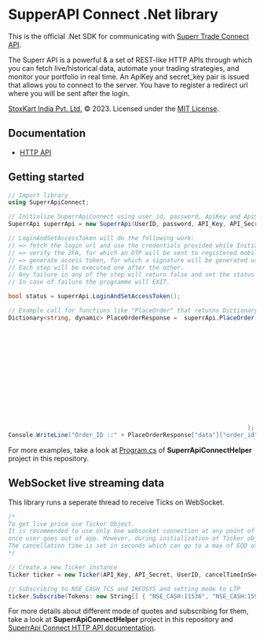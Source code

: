 # SupperAPI Connect .Net library
This is the official .Net SDK for communicating with [Superr Trade Connect API](https://superrtrade.stoxkart.com).

The Superr API is a powerful & a set of REST-like HTTP APIs through which you can fetch live/historical data, automate your trading strategies, and monitor your portfolio in real time. An ApiKey and secret_key pair is issued that allows you to connect to the server. You have to register a redirect url where you will be sent after the login.

[StoxKart India Pvt. Ltd.](https://www.stoxkart.com) &copy; 2023. Licensed under the [MIT License](/license/).

## Documentation

* [HTTP API](https://developers.stoxkart.com/api-documentation)


## Getting started
```csharp
// Import library
using SuperrApiConnect;

// Initialize SuperrApiConnect using user_id, password, ApiKey and ApiSecret.
SuperrApi superrApi = new SuperrApi(UserID, password, API_Key, API_Secret);

// LoginAndSetAccessToken will do the following work:
// => fetch the login url and use the credentials provided while Initializing.
// => verify the 2FA, for which an OTP will be sent to registered mobile number.
// => generate access token, for which a signature will be generated using the APIKey and APISecret.
// Each step will be executed one after the other.
// Any failure in any of the step will return false and set the status as failure.
// In case of failure the programme will EXIT.

bool status = superrApi.LoginAndSetAccessToken();

// Example call for functions like "PlaceOrder" that returns Dictionary
Dictionary<string, dynamic> PlaceOrderResponse =  superrApi.PlaceOrder(
                                                                        variety: "NORMAL",
                                                                        action: "BUY",
                                                                        exchange: "NSE",
                                                                        token: "11536",
                                                                        order_type: "LIMIT",
                                                                        product_type: "DELIVERY",
                                                                        quantity: "1",
                                                                        disclose_quantity: "0",
                                                                        price: "3400",
                                                                        trigger_price: "0",
                                                                        stop_loss_price: "0",
                                                                        trailing_stop_loss: "0",
                                                                        validity: "DAY",
                                                                        tag: ""
                                                                    );
Console.WriteLine("Order_ID ::" + PlaceOrderResponse["data"]["order_id"]);

```
For more examples, take a look at [Program.cs](https://github.com/StoxKart-Tech/SuperrApi-DotNet/blob/main/SuperrApiConnectHelper/SuperrApiConnectHelper.cs) of **SuperrApiConnectHelper** project in this repository.

## WebSocket live streaming data

This library runs a seperate thread to receive Ticks on WebSocket.

```csharp
/* 
To get live price use Ticker Object. 
It is recommended to use only one websocket connection at any point of time and make sure you stop connection, 
once user goes out of app. However, during initialization of Ticker object it can be set how long do one want to receive the ticks.
The cancellation time is set in seconds which can go to a max of EOD of the day the code the run. 
*/

// Create a new Ticker instance
Ticker ticker = new Ticker(API_Key, API_Secret, UserID, cancelTimeInSeconds: 300);

// Subscribing to NSE_CASH TCS and INFOSYS and setting mode to LTP
ticker.Subscribe(Tokens: new String[] { "NSE_CASH:11536", "NSE_CASH:1594" }, Constants.MODE_LTP);

```

For more details about different mode of quotes and subscribing for them, take a look at **SuperrApiConnectHelper** project in this repository and [SuperrApi Connect HTTP API documentation](https://developers.stoxkart.com/api-documentation).
